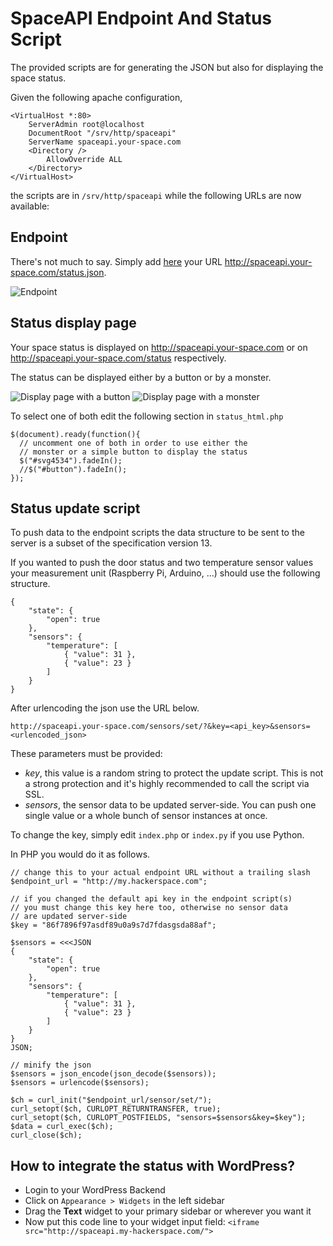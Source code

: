 SpaceAPI Endpoint And Status Script
===================================

The provided scripts are for generating the JSON but also for displaying the space status.

Given the following apache configuration,

```
<VirtualHost *:80>
    ServerAdmin root@localhost
    DocumentRoot "/srv/http/spaceapi"
    ServerName spaceapi.your-space.com
    <Directory />
        AllowOverride ALL
    </Directory>
</VirtualHost>
```

the scripts are in `/srv/http/spaceapi` while the following URLs are now available:

Endpoint
--------

There's not much to say. Simply add [here](http://spaceapi.net/add-your-space) your URL http://spaceapi.your-space.com/status.json.

![Endpoint](https://raw.github.com/SpaceApi/endpoint-scripts/master/screenshots/json.png)

Status display page
-------------------

Your space status is displayed on http://spaceapi.your-space.com or on http://spaceapi.your-space.com/status respectively.

The status can be displayed either by a button or by a monster.

![Display page with a button](https://raw.github.com/SpaceApi/endpoint-scripts/master/screenshots/button.png)
![Display page with a monster](https://raw.github.com/SpaceApi/endpoint-scripts/master/screenshots/monster.png)

To select one of both edit the following section in `status_html.php`

```
$(document).ready(function(){
  // uncomment one of both in order to use either the
  // monster or a simple button to display the status
  $("#svg4534").fadeIn();
  //$("#button").fadeIn();
});
```

Status update script
--------------------

To push data to the endpoint scripts the data structure to be sent to the server is a subset of the specification version 13.

If you wanted to push the door status and two temperature sensor values your measurement unit (Raspberry Pi, Arduino, ...) should use the following structure. 

```
{
    "state": {
        "open": true
    },
    "sensors": {
        "temperature": [
            { "value": 31 },
            { "value": 23 }
        ]
    }
}
```

After urlencoding the json use the URL below. 

```
http://spaceapi.your-space.com/sensors/set/?&key=<api_key>&sensors=<urlencoded_json>
```

These parameters must be provided:

* _key_, this value is a random string to protect the update script. This is not a strong protection and it's highly recommended to call the script via SSL.
* _sensors_, the sensor data to be updated server-side. You can push one single value or a whole bunch of sensor instances at once.

To change the key, simply edit `index.php` or `index.py` if you use Python.

In PHP you would do it as follows.

```
// change this to your actual endpoint URL without a trailing slash 
$endpoint_url = "http://my.hackerspace.com";

// if you changed the default api key in the endpoint script(s)
// you must change this key here too, otherwise no sensor data
// are updated server-side
$key = "86f7896f97asdf89u0a9s7d7fdasgsda88af";

$sensors = <<<JSON
{
    "state": {
        "open": true
    },
    "sensors": {
        "temperature": [
            { "value": 31 },
            { "value": 23 }
        ]
    }
}
JSON;

// minify the json
$sensors = json_encode(json_decode($sensors));
$sensors = urlencode($sensors);

$ch = curl_init("$endpoint_url/sensor/set/");
curl_setopt($ch, CURLOPT_RETURNTRANSFER, true);
curl_setopt($ch, CURLOPT_POSTFIELDS, "sensors=$sensors&key=$key");
$data = curl_exec($ch);
curl_close($ch);
```

How to integrate the status with WordPress?
----------------------------------------------------------------------

- Login to your WordPress Backend
- Click on `Appearance > Widgets` in the left sidebar
- Drag the **Text** widget to your primary sidebar or wherever you want it
- Now put this code line to your widget input field: ```<iframe src="http://spaceapi.my-hackerspace.com/">```